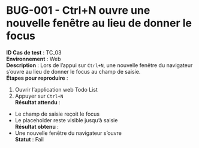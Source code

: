 # BUG-001 - Ctrl+N ouvre une nouvelle fenêtre au lieu de donner le focus
**ID Cas de test** : TC_03  
**Environnement** : Web  
**Description** : Lors de l’appui sur `Ctrl+N`, une nouvelle fenêtre du navigateur s’ouvre au lieu de donner le focus au champ de saisie.  
**Étapes pour reproduire** :  
1. Ouvrir l’application web Todo List  
2. Appuyer sur `Ctrl+N`  
**Résultat attendu** :  
- Le champ de saisie reçoit le focus  
- Le placeholder reste visible jusqu’à saisie  
**Résultat obtenu** :  
- Une nouvelle fenêtre du navigateur s’ouvre  
**Statut** :  Fail  
